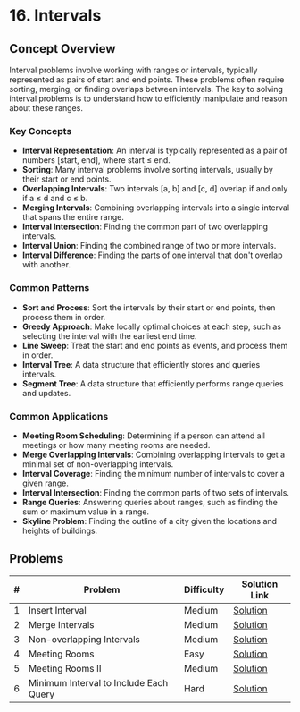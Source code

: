# 16. Intervals

## Concept Overview

Interval problems involve working with ranges or intervals, typically represented as pairs of start and end points. These problems often require sorting, merging, or finding overlaps between intervals. The key to solving interval problems is to understand how to efficiently manipulate and reason about these ranges.

### Key Concepts
- **Interval Representation**: An interval is typically represented as a pair of numbers [start, end], where start ≤ end.
- **Sorting**: Many interval problems involve sorting intervals, usually by their start or end points.
- **Overlapping Intervals**: Two intervals [a, b] and [c, d] overlap if and only if a ≤ d and c ≤ b.
- **Merging Intervals**: Combining overlapping intervals into a single interval that spans the entire range.
- **Interval Intersection**: Finding the common part of two overlapping intervals.
- **Interval Union**: Finding the combined range of two or more intervals.
- **Interval Difference**: Finding the parts of one interval that don't overlap with another.

### Common Patterns
- **Sort and Process**: Sort the intervals by their start or end points, then process them in order.
- **Greedy Approach**: Make locally optimal choices at each step, such as selecting the interval with the earliest end time.
- **Line Sweep**: Treat the start and end points as events, and process them in order.
- **Interval Tree**: A data structure that efficiently stores and queries intervals.
- **Segment Tree**: A data structure that efficiently performs range queries and updates.

### Common Applications
- **Meeting Room Scheduling**: Determining if a person can attend all meetings or how many meeting rooms are needed.
- **Merge Overlapping Intervals**: Combining overlapping intervals to get a minimal set of non-overlapping intervals.
- **Interval Coverage**: Finding the minimum number of intervals to cover a given range.
- **Interval Intersection**: Finding the common parts of two sets of intervals.
- **Range Queries**: Answering queries about ranges, such as finding the sum or maximum value in a range.
- **Skyline Problem**: Finding the outline of a city given the locations and heights of buildings.

## Problems

| # | Problem | Difficulty | Solution Link |
|---|---------|------------|---------------|
| 1 | Insert Interval | Medium | [Solution](./01_Insert_Interval.md) |
| 2 | Merge Intervals | Medium | [Solution](./02_Merge_Intervals.md) |
| 3 | Non-overlapping Intervals | Medium | [Solution](./03_Non_overlapping_Intervals.md) |
| 4 | Meeting Rooms | Easy | [Solution](./04_Meeting_Rooms.md) |
| 5 | Meeting Rooms II | Medium | [Solution](./05_Meeting_Rooms_II.md) |
| 6 | Minimum Interval to Include Each Query | Hard | [Solution](./06_Minimum_Interval_to_Include_Each_Query.md) |
